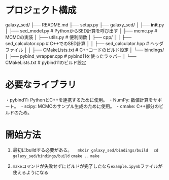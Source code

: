 # プロジェクト構成
galaxy_sed/
├── README.md
├── setup.py
├── galaxy_sed/
│   ├── __init__.py
│   ├── sed_model.py       # PythonからSED計算を呼び出す
│   ├── mcmc.py            # MCMCの実装
│   ├── utils.py           # 便利関数
│   ├── cpp/
│   │   ├── sed_calculator.cpp  # C++でのSED計算
│   │   ├── sed_calculator.hpp  # ヘッダファイル
│   │   ├── CMakeLists.txt  # C++コードのビルド設定
│   └── bindings/
│       ├── pybind_wrapper.cpp  # pybind11を使ったラッパー
│       └── CMakeLists.txt  # pybind11のビルド設定

# 必要なライブラリ
・pybind11: PythonとC++を連携するために使用。
・NumPy: 数値計算をサポート。
・scipy: MCMCのサンプル生成のために使用。
・cmake: C++部分のビルドのため。

# 開始方法
1. 最初にbuildする必要がある。
　`mkdir galaxy_sed/bindings/build`
　`cd galaxy_sed/bindings/build`
  `cmake ..`
  `make`

2. `make`コマンドが失敗せずにビルドが完了したなら`example.ipynb`ファイルが使えるようになる

